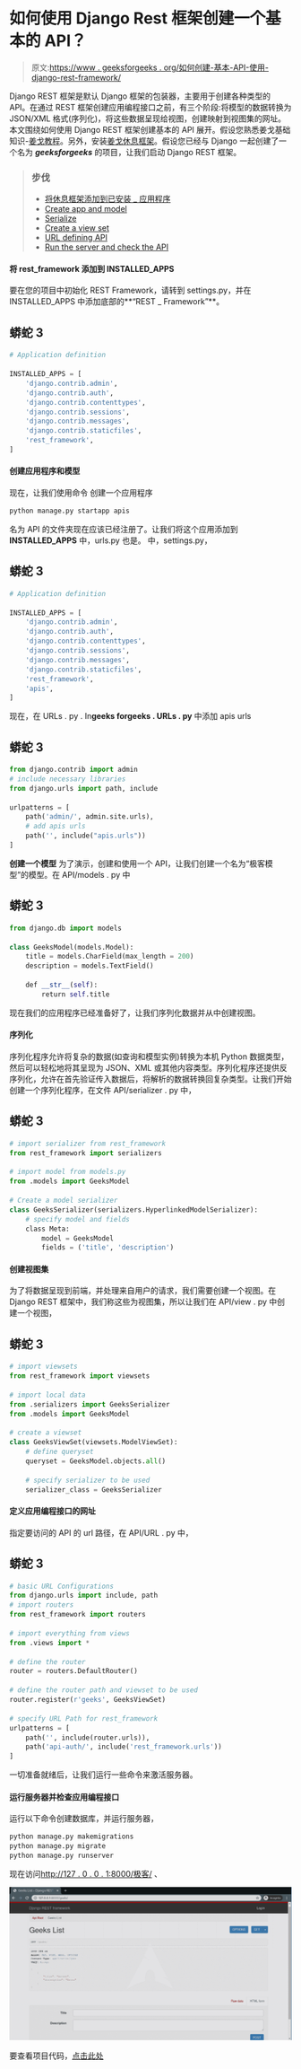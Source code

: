 # 如何使用 Django Rest 框架创建一个基本的 API？

> 原文:[https://www . geeksforgeeks . org/如何创建-基本-API-使用-django-rest-framework/](https://www.geeksforgeeks.org/how-to-create-a-basic-api-using-django-rest-framework/)

Django REST 框架是默认 Django 框架的包装器，主要用于创建各种类型的 API。在通过 REST 框架创建应用编程接口之前，有三个阶段:将模型的数据转换为 JSON/XML 格式(序列化)，将这些数据呈现给视图，创建映射到视图集的网址。
本文围绕如何使用 Django REST 框架创建基本的 API 展开。假设您熟悉姜戈基础知识-[姜戈教程](https://www.geeksforgeeks.org/django-tutorial/)。另外，安装[姜戈休息框架](https://geeksforgeeks.org/django-rest-framework-installation/)。假设您已经与 Django 一起创建了一个名为 ***geeksforgeeks*** 的项目，让我们启动 Django REST 框架。

> ### 步伐
> 
> *   [将休息框架添加到已安装 _ 应用程序](#add_rest_framework)
> *   [Create app and model](#create-app)
> *   [Serialize](#serialization)
> *   [Create a view set](#create-viewset)
> *   [URL defining API](#define-urls)
> *   [Run the server and check the API](#runserver)

#### 将 rest_framework 添加到 INSTALLED_APPS

要在您的项目中初始化 REST Framework，请转到 settings.py，并在 INSTALLED_APPS 中添加底部的**“REST _ Framework”**。

## 蟒蛇 3

```py
# Application definition

INSTALLED_APPS = [
    'django.contrib.admin',
    'django.contrib.auth',
    'django.contrib.contenttypes',
    'django.contrib.sessions',
    'django.contrib.messages',
    'django.contrib.staticfiles',
    'rest_framework',
]
```

#### 创建应用程序和模型

现在，让我们使用命令
创建一个应用程序

```py
python manage.py startapp apis
```

名为 API 的文件夹现在应该已经注册了。让我们将这个应用添加到 **INSTALLED_APPS** 中，urls.py 也是。
中，settings.py，

## 蟒蛇 3

```py
# Application definition

INSTALLED_APPS = [
    'django.contrib.admin',
    'django.contrib.auth',
    'django.contrib.contenttypes',
    'django.contrib.sessions',
    'django.contrib.messages',
    'django.contrib.staticfiles',
    'rest_framework',
    'apis',
]
```

现在，在 URLs . py . In**geeks forgeeks . URLs . py**
中添加 apis urls

## 蟒蛇 3

```py
from django.contrib import admin
# include necessary libraries
from django.urls import path, include

urlpatterns = [
    path('admin/', admin.site.urls),
    # add apis urls
    path('', include("apis.urls"))
]
```

**创建一个模型**
为了演示，创建和使用一个 API，让我们创建一个名为“极客模型”的模型。在 API/models . py
中

## 蟒蛇 3

```py
from django.db import models

class GeeksModel(models.Model):
    title = models.CharField(max_length = 200)
    description = models.TextField()

    def __str__(self):
        return self.title
```

现在我们的应用程序已经准备好了，让我们序列化数据并从中创建视图。

#### 序列化

序列化程序允许将复杂的数据(如查询和模型实例)转换为本机 Python 数据类型，然后可以轻松地将其呈现为 JSON、XML 或其他内容类型。序列化程序还提供反序列化，允许在首先验证传入数据后，将解析的数据转换回复杂类型。让我们开始创建一个序列化程序，在文件 API/serializer . py 中，

## 蟒蛇 3

```py
# import serializer from rest_framework
from rest_framework import serializers

# import model from models.py
from .models import GeeksModel

# Create a model serializer
class GeeksSerializer(serializers.HyperlinkedModelSerializer):
    # specify model and fields
    class Meta:
        model = GeeksModel
        fields = ('title', 'description')
```

#### 创建视图集

为了将数据呈现到前端，并处理来自用户的请求，我们需要创建一个视图。在 Django REST 框架中，我们称这些为视图集，所以让我们在 API/view . py 中创建一个视图，

## 蟒蛇 3

```py
# import viewsets
from rest_framework import viewsets

# import local data
from .serializers import GeeksSerializer
from .models import GeeksModel

# create a viewset
class GeeksViewSet(viewsets.ModelViewSet):
    # define queryset
    queryset = GeeksModel.objects.all()

    # specify serializer to be used
    serializer_class = GeeksSerializer
```

#### 定义应用编程接口的网址

指定要访问的 API 的 url 路径，在 API/URL . py 中，

## 蟒蛇 3

```py
# basic URL Configurations
from django.urls import include, path
# import routers
from rest_framework import routers

# import everything from views
from .views import *

# define the router
router = routers.DefaultRouter()

# define the router path and viewset to be used
router.register(r'geeks', GeeksViewSet)

# specify URL Path for rest_framework
urlpatterns = [
    path('', include(router.urls)),
    path('api-auth/', include('rest_framework.urls'))
]
```

一切准备就绪后，让我们运行一些命令来激活服务器。

#### 运行服务器并检查应用编程接口

运行以下命令创建数据库，并运行服务器，

```py
python manage.py makemigrations
python manage.py migrate
python manage.py runserver
```

现在访问[http://127 . 0 . 0 . 1:8000/极客/](http://127.0.0.1:8000/geeks/) 、

![Create-a-basic-API-with-Django-REST-Framework](img/f7f1b94aa2a99d876cbd3d7a07283767.png)

要查看项目代码，[点击此处](https://github.com/naveenkrnl/rest_framework_tutorial)